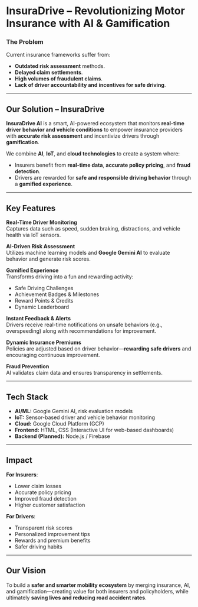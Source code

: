 #  InsuraDrive  – Revolutionizing Motor Insurance with AI & Gamification

###  The Problem

Current insurance frameworks suffer from:
- **Outdated risk assessment** methods.
- **Delayed claim settlements**.
- **High volumes of fraudulent claims**.
- **Lack of driver accountability and incentives for safe driving**.

---

##  Our Solution – InsuraDrive 

**InsuraDrive AI** is a smart, AI-powered ecosystem that monitors **real-time driver behavior and vehicle conditions** to empower insurance providers with **accurate risk assessment** and incentivize drivers through **gamification**.

We combine **AI**, **IoT**, and **cloud technologies** to create a system where:
- Insurers benefit from **real-time data**, **accurate policy pricing**, and **fraud detection**.
- Drivers are rewarded for **safe and responsible driving behavior** through a **gamified experience**.

---

##  Key Features

 **Real-Time Driver Monitoring**  
Captures data such as speed, sudden braking, distractions, and vehicle health via IoT sensors.

 **AI-Driven Risk Assessment**  
Utilizes machine learning models and **Google Gemini AI** to evaluate behavior and generate risk scores.

 **Gamified Experience**  
Transforms driving into a fun and rewarding activity:
-  Safe Driving Challenges  
-  Achievement Badges & Milestones  
-  Reward Points & Credits  
- Dynamic Leaderboard

 **Instant Feedback & Alerts**  
Drivers receive real-time notifications on unsafe behaviors (e.g., overspeeding) along with recommendations for improvement.

 **Dynamic Insurance Premiums**  
Policies are adjusted based on driver behavior—**rewarding safe drivers** and encouraging continuous improvement.

 **Fraud Prevention**  
AI validates claim data and ensures transparency in settlements.

---

##  Tech Stack

- **AI/ML:** Google Gemini AI, risk evaluation models
- **IoT:** Sensor-based driver and vehicle behavior monitoring
- **Cloud:** Google Cloud Platform (GCP)
- **Frontend:** HTML, CSS (Interactive UI for web-based dashboards)
- **Backend (Planned):** Node.js / Firebase

---

##  Impact

 **For Insurers**:  
- Lower claim losses  
- Accurate policy pricing  
- Improved fraud detection  
- Higher customer satisfaction

 **For Drivers**:  
- Transparent risk scores  
- Personalized improvement tips  
- Rewards and premium benefits  
- Safer driving habits

---

##  Our Vision

To build a **safer and smarter mobility ecosystem** by merging insurance, AI, and gamification—creating value for both insurers and policyholders, while ultimately **saving lives and reducing road accident rates**.







